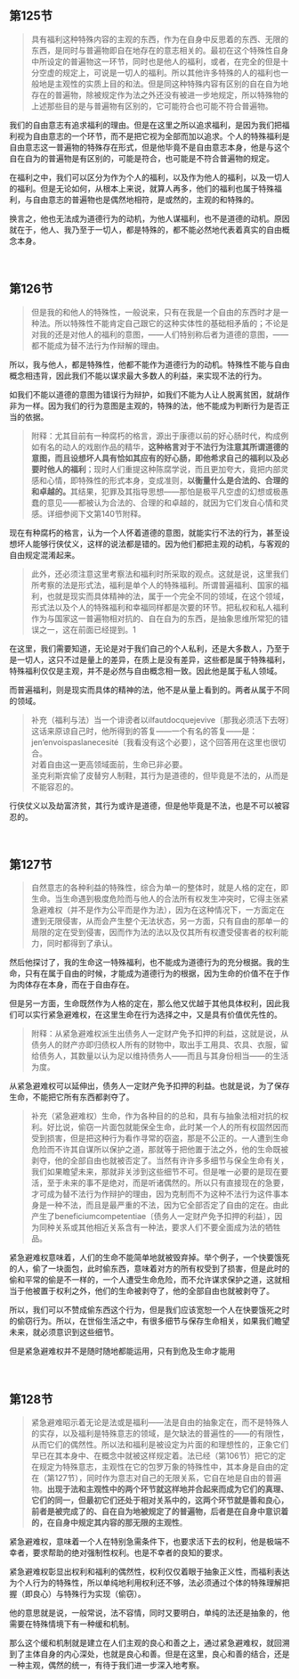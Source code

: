 <h2>第125节</h2><blockquote>    具有福利这种特殊内容的主观的东西，作为在自身中反思着的东西、无限的东西，是同时与普遍物即自在地存在的意志相关的。最初在这个特殊性自身中所设定的普遍物这一环节，同时也是他人的福利，或者，在完全的但是十分空虚的规定上，可说是一切人的福利。所以其他许多特殊的人的福利也一般地是主观性的实质上目的和法。但是同这种特殊内容有区别的自在自为地存在的普遍物，除被规定作为法之外还没有被进一步地规定，所以特殊物的上述那些目的是与普遍物有区别的，它可能符合也可能不符合普遍物。</blockquote><p>我们的自由意志有追求福利的理由。但是在这里之所以追求福利，是因为我们把福利视为自由意志的一个环节，而不是把它视为全部而加以追求。个人的特殊福利是自由意志这一普遍物的特殊存在形式，但是他毕竟不是自由意志本身，他是与这个自在自为的普遍物是有区别的，可能是符合，也可能是不符合普遍物的规定。</p><p>在福利之中，我们可以区分为作为个人的福利，以及作为他人的福利，以及一切人的福利。但是无论如何，从根本上来说，就算人再多，他们的福利也属于特殊福利，与自由意志的普遍物也是偶然地相符，是或然的，主观的和特殊的。</p><p>换言之，他也无法成为道德行为的动机，为他人谋福利，也不是道德的动机。原因就在于，他人、我乃至于一切人，都是特殊的，都不能必然地代表着真实的自由概念本身。</p><p class="ztext-empty-paragraph"><br/></p><h2> 第126节</h2><blockquote>   但是我的和他人的特殊性，一般说来，只有在我是一个自由的东西时才是一种法。所以特殊性不能肯定自己跟它的这种实体性的基础相矛盾的；不论是对我的还是对他人的福利的意图，——人们特别称后者为道德的意图，——都不能成为替不法行为作辩解的理由。</blockquote><p>所以，我与他人，都是特殊性，他都不能作为道德行为的动机。特殊性不能与自由概念相违背，因此我们不能以谋求最大多数人的利益，来实现不法的行为。</p><p>如我们不能以道德的意图为错误行为辩护，如我们不能为人让人脱离贫困，就胡作非为一样。因为我们的行为意图是主观的，特殊的法，他不能成为判断行为是否正当的依据。</p><blockquote>  附释：尤其目前有一种腐朽的格言，源出于康德以前的好心肠时代，构成例如有名的动人的戏剧作品的精华，<b>这种格言对于不法行为注意其所谓道德的意图，而且设想坏人具有恰如其应有的好心肠，即他希求自己的福利以及必要时他人的福利</b>；现时人们重提这种陈腐学说，而且更加夸大，竟把内部灵感和心情，即特殊性的形式本身，变成准则，<b>以衡量什么是合法的、合理的和卓越的。</b>其结果，犯罪及其指导思想——那怕是极平凡空虚的幻想或极愚蠢的意见——都被认为合法的、合理的和卓越的，就因为它们发自心情和灵感。详细参阅下文第140节附释。</blockquote><p>现在有种腐朽的格言，认为一个人怀着道德的意图，就能实行不法的行为，甚至设想坏人能够行侠仗义，这样的说法都是错的。因为他们都把主观的动机，与客观的自由规定混淆起来。</p><blockquote>   此外，还必须注意这里考察法和福利时所采取的观点。这就是说，这里我们所考察的法是形式法，福利是单个人的特殊福利。所谓普遍福利、国家的福利，也就是现实而具体精神的法，属于一个完全不同的领域，在这个领域，形式法以及个人的特殊福利和幸福同样都是次要的环节。把私权和私人福利作为与国家这一普遍物相对抗的、自在自为的东西，是抽象思维所常犯的错误之一，这在前面已经提到。1</blockquote><p>在这里，我们需要知道，无论是对于我们自己的个人私利，还是大多数人，乃至于是一切人，这只不过是量上的差异，在质上是没有差异，这些都是属于特殊福利，特殊福利仅仅是主观，并不是必然与自由概念相一致。因此他是属于私人领域。</p><p>而普遍福利，则是现实而具体的精神的法，他不是从量上看到的。两者从属于不同的领域。</p><blockquote>   补充（福利与法）当一个诽谤者以ilfautdocquejevive〔那我必须活下去呀〕这话来原谅自己时，他所得到的答复——一个有名的答复——是：jen‘envoispaslanecesité〔我看没有这个必要〕，这个回答用在这里也很切合。<br/>    对着自由这一更高领域面前，生命已非必要。<br/>    圣克利斯宾偷了皮替穷人制鞋，其行为是道德的，但毕竟是不法的，从而是不能容忍的。</blockquote><p>行侠仗义以及劫富济贫，其行为或许是道德，但是他毕竟是不法，也是不可以被容忍的。</p><p class="ztext-empty-paragraph"><br/></p><h2>第127节</h2><blockquote>  自然意志的各种利益的特殊性，综合为单一的整体时，就是人格的定在，即生命。当生命遇到极度危险而与他人的合法所有权发生冲突时，它得主张紧急避难权（并不是作为公平而是作为法），因为在这种情况下，一方面定在遭到无限侵害，从而会产生整个无法状态，另一方面，只有自由的那单一的局限的定在受到侵害，因而作为法的法以及仅其所有权遭受侵害者的权利能力，同时都得到了承认。</blockquote><p>然后他探讨了，我的生命这一特殊福利，也不能成为道德行为的充分根据。我的生命，只有在属于自由的时候，才能成为道德行为的根据，因为生命的价值不在于作为肉体存在本身，而在于自由存在。</p><p>但是另一方面，生命既然作为人格的定在，那么他又优越于其他具体权利，因此我们可以实行紧急避难权，在这里生命在行为选择之中，又是具有价值优先性的。</p><blockquote>  附释：从紧急避难权派生出债务人一定财产免予扣押的利益，这就是说，从债务人的财产亦即归债权人所有的财物中，取出手工用具、农具、衣服，留给债务人，其数量以认为足以维持债务人——而且与其身份相当——的生活为度。</blockquote><p>从紧急避难权可以延伸出，债务人一定财产免予扣押的利益。也就是说，为了保存生命，不能把它所有东西都剥夺了。</p><blockquote> 补充（紧急避难权）生命，作为各种目的的总和，具有与抽象法相对抗的权利。好比说，偷窃一片面包就能保全生命，此时某一个人的所有权固然因而受到损害，但是把这种行为看作寻常的窃盗，那是不公正的。一人遭到生命危险而不许其自谋所以保护之道，那就等于把他置于法之外，他的生命既被剥夺，他的全部自由也就被否定了。当然有许许多多细节与保全生命有关，我们如果瞻望未来，那就非关涉到这些细节不可。但是唯一必要的是现在要活，至于未来的事不是绝对，而是听诸偶然的。所以只有直接现在的急要，才可成为替不法行为作辩护的理由，因为克制而不为这种不法行为这件事本身是一种不法，而且是最严重的不法，因为它全部否定了自由的定在。由此产生了beneficiumcompetentiae〔债务人一定财产免予扣押的利益〕，因为同种关系或其他相近关系含有一种法，要求人们不要全面成为法的牺牲品。</blockquote><p>紧急避难权意味着，人们的生命不能简单地就被毁弃掉。举个例子，一个快要饿死的人，偷了一块面包，此时偷东西，意味着对方的所有权受到了损害，但是此时的偷和平常的偷是不一样的，一个人遭受生命危险，而不允许谋求保护之道，这就相当于他被置于权利之外，他们的生命被剥夺了，他的全部自由也就被剥夺了。</p><p>所以，我们可以不赞成偷东西这个行为，但是我们应该宽恕一个人在快要饿死之时的偷窃行为。所以，在世俗生活之中，有很多细节与保存生命相关，如果我们瞻望未来，就必须意识到这些细节。</p><p>但是紧急避难权并不是随时随地都能运用，只有到危及生命才能用</p><p class="ztext-empty-paragraph"><br/></p><h2>第128节</h2><blockquote>紧急避难昭示着无论是法或是福利——法是自由的抽象定在，而不是特殊人的实存，以及福利是特殊意志的领域，是欠缺法的普遍性的——的有限性，从而它们的偶然性。所以法和福利是被设定为片面的和理想性的，正象它们早已在其本身中、在概念中就被这样规定着。法已经（第106节）把它的定在规定为特殊意志，主观性在它的包罗万象的特殊性中，其本身是自由的定在（第127节），同时作为意志对自己的无限关系，它自在地是自由的普遍物。<b>出现于法和主观性中的两个环节就这样地并合起来而成为它们的真理、它们的同一，但最初它们还处于相对关系中的，这两个环节就是善和良心，前者是被完成了的、自在自为地被规定了的普遍物，后者是在自身中意识着的，在自身中规定其内容的那无限的主观性</b>。</blockquote><p>紧急避难权，意味着一个人在特别急需条件下，也要求活下去的权利，他是极端不幸者，要求帮助的绝对强制性权利。也是不幸者的良知的要求。</p><p>紧急避难权彰显出权利和福利的偶然性，权利仅仅着眼于抽象正义性，而福利表达为个人行为的特殊性，所以单纯地利用权利还不够，法必须通过个体的特殊理解把握（即良心）与特殊行为实现（偷窃）。</p><p>他的意思就是说，一般常说，法不容情，同时又要明白，单纯的法还是抽象的，他需要在特殊情境下有一种缓和机制。</p><p>那么这个缓和机制就是建立在人们主观的良心和善之上，通过紧急避难权，就回溯到了主体自身的内心深处，也就是良心和善。但是在这里，良心和善的结合，还是一种主观，偶然的统一，有待于我们进一步深入地考察。</p><p></p><p></p><p></p><p></p>
